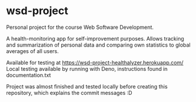 # wsd-project

Personal project for the course Web Software Development.

A health-monitoring app for self-improvement purposes. Allows tracking and summarization of personal data and comparing own statistics to global averages of all users.

Available for testing at https://wsd-project-healthalyzer.herokuapp.com/
Local testing available by running with Deno, instructions found in documentation.txt

Project was almost finished and tested locally before creating this repository, which explains the commit messages :D
